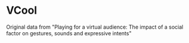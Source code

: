 # VCool
Original data from "Playing for a virtual audience: The impact of a social
factor on gestures, sounds and expressive intents"
